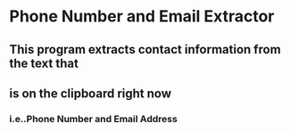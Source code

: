 # Phone Number and Email Extractor

## This program extracts contact information from the text that
## is on the clipboard right now

### i.e..Phone Number and Email Address 
